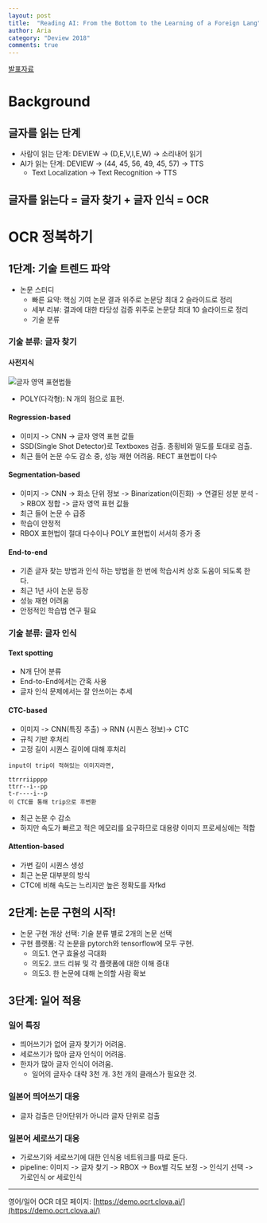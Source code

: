 ```yaml
---
layout: post
title:  "Reading AI: From the Bottom to the Learning of a Foreign Lang"
author: Aria
category: "Deview 2018"
comments: true
---
```


[발표자료](https://www.slideshare.net/deview/111-ai)
# Background
## 글자를 읽는 단계
- 사람이 읽는 단계: DEVIEW -> (D,E,V,I,E,W) -> 소리내어 읽기
- AI가 읽는 단계: DEVIEW -> (44, 45, 56, 49, 45, 57) -> TTS
  - Text Localization -> Text Recognition -> TTS

## 글자를 읽는다 = 글자 찾기 + 글자 인식 = OCR

# OCR 정복하기
## 1단계: 기술 트렌드 파악
- 논문 스터디
  - 빠른 요약: 핵심 기여 논문 결과 위주로 논문당 최대 2 슬라이드로 정리
  - 세부 리뷰: 결과에 대한 타당성 검증 위주로 논문당 최대 10 슬라이드로 정리
  - 기술 분류

### 기술 분류: 글자 찾기
#### 사전지식
![글자 영역 표현법들]("/img/blog/ocr-1.png")
- POLY(다각형): N 개의 점으로 표현.

#### Regression-based
- 이미지 -> CNN -> 글자 영역 표현 값들
- SSD(Single Shot Detector)로 Textboxes 검출. 종횡비와 밀도를 토대로 검출.
- 최근 들어 논문 수도 감소 중, 성능 재현 어려움. RECT 표현법이 다수

#### Segmentation-based
- 이미지 -> CNN -> 화소 단위 정보 -> Binarization(이진화) -> 연결된 성분 분석 -> RBOX 정합 -> 글자 영역 표현 값들
- 최근 들어 논문 수 급증
- 학습이 안정적
- RBOX 표현법이 절대 다수이나 POLY 표현법이 서서히 증가 중

#### End-to-end
- 기존 글자 찾는 방법과 인식 하는 방법을 한 번에 학습시켜 상호 도움이 되도록 한다.
- 최근 1년 사이 논문 등장
- 성능 재현 어려움
- 안정적인 학습법 연구 필요

### 기술 분류: 글자 인식
#### Text spotting
- N개 단어 분류
- End-to-End에서는 간혹 사용
- 글자 인식 문제에서는 잘 안쓰이는 추세

#### CTC-based
- 이미지 -> CNN(특징 추출) -> RNN (시퀀스 정보)-> CTC
- 규칙 기반 후처리
- 고정 길이 시퀀스 길이에 대해 후처리

```
input이 trip이 적혀있는 이미지라면,

ttrrriipppp
ttrr--i--pp
t-r----i--p
이 CTC를 통해 trip으로 후변환
```
- 최근 논문 수 감소
- 하지만 속도가 빠르고 적은 메모리를 요구하므로 대용량 이미지 프로세싱에는 적합

#### Attention-based
- 가변 길이 시퀀스 생성
- 최근 논문 대부분의 방식
- CTC에 비해 속도는 느리지만 높은 정확도를 자fkd

## 2단계: 논문 구현의 시작!
- 논문 구현 개상 선택: 기술 분류 별로 2개의 논문 선택
- 구현 플랫폼: 각 논문을 pytorch와 tensorflow에 모두 구현.
  - 의도1. 연구 효율성 극대화
  - 의도2. 코드 리뷰 및 각 플랫폼에 대한 이해 증대
  - 의도3. 한 논문에 대해 논의할 사람 확보

## 3단계: 일어 적용
### 일어 특징
- 띄어쓰기가 없어 글자 찾기가 어려움.
- 세로쓰기가 많아 글자 인식이 어려움.
- 한자가 많아 글자 인식이 어려움.
  - 일어의 글자수 대략 3천 개. 3천 개의 클래스가 필요한 것.

### 일본어 띄어쓰기 대응
- 글자 검출은 단어단위가 아니라 글자 단위로 검출

### 일본어 세로쓰기 대응
- 가로쓰기와 세로쓰기에 대한 인식용 네트워크를 따로 둔다.
- pipeline: 이미지 -> 글자 찾기 -> RBOX -> Box별 각도 보정 -> 인식기 선택 -> 가로인식 or 세로인식

---
영어/일어 OCR 데모 페이지: [https://demo.ocrt.clova.ai/](https://demo.ocrt.clova.ai/)
